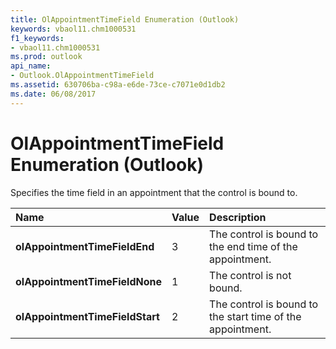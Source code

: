 ```yaml
---
title: OlAppointmentTimeField Enumeration (Outlook)
keywords: vbaol11.chm1000531
f1_keywords:
- vbaol11.chm1000531
ms.prod: outlook
api_name:
- Outlook.OlAppointmentTimeField
ms.assetid: 630706ba-c98a-e6de-73ce-c7071e0d1db2
ms.date: 06/08/2017
---
```



# OlAppointmentTimeField Enumeration (Outlook)

Specifies the time field in an appointment that the control is bound to.



|**Name**|**Value**|**Description**|
|:-----|:-----|:-----|
| **olAppointmentTimeFieldEnd**|3|The control is bound to the end time of the appointment. |
| **olAppointmentTimeFieldNone**|1|The control is not bound. |
| **olAppointmentTimeFieldStart**|2|The control is bound to the start time of the appointment.|


